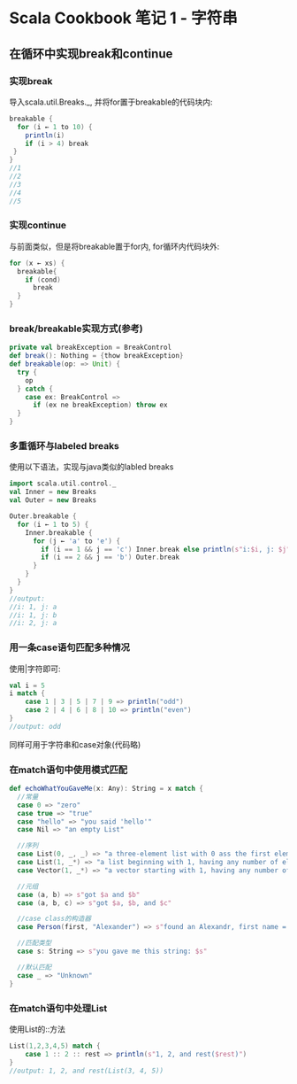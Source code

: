 # Scala Cookbook 笔记 1 - 字符串

## 在循环中实现break和continue
### 实现break

导入scala.util.Breaks.\_, 并将for置于breakable的代码块内:

```scala
breakable {
  for (i ← 1 to 10) {
    println(i)
    if (i > 4) break
 }
}
//1
//2
//3
//4
//5
```

### 实现continue

与前面类似，但是将breakable置于for内, for循环内代码块外:
```scala
for (x ← xs) {
  breakable{
    if (cond)
      break
  }
}
```

### break/breakable实现方式(参考)

```scala
private val breakException = BreakControl
def break(): Nothing = {thow breakException}
def breakable(op: => Unit) {
  try {
    op
  } catch {
    case ex: BreakControl =>
      if (ex ne breakException) throw ex
  }
}
```

### 多重循环与labeled breaks

使用以下语法，实现与java类似的labled breaks

```scala
import scala.util.control._
val Inner = new Breaks
val Outer = new Breaks

Outer.breakable {
  for (i ← 1 to 5) {
    Inner.breakable {
      for (j ← 'a' to 'e') {
        if (i == 1 && j == 'c') Inner.break else println(s"i:$i, j: $j")
        if (i == 2 && j == 'b') Outer.break
      }
    }
  }
}
//output:
//i: 1, j: a
//i: 1, j: b
//i: 2, j: a
```

### 用一条case语句匹配多种情况

使用|字符即可:

```scala
val i = 5
i match {
    case 1 | 3 | 5 | 7 | 9 => println("odd")
    case 2 | 4 | 6 | 8 | 10 => println("even")
}
//output: odd
```

同样可用于字符串和case对象(代码略)

### 在match语句中使用模式匹配

```scala
def echoWhatYouGaveMe(x: Any): String = x match {
  //常量
  case 0 => "zero"
  case true => "true"
  case "hello" => "you said 'hello'"
  case Nil => "an empty List"

  //序列
  case List(0, _, _) => "a three-element list with 0 ass the first element"
  case List(1, _*) => "a list beginning with 1, having any number of elements"
  case Vector(1, _*) => "a vector starting with 1, having any number of elements"

  //元组
  case (a, b) => s"got $a and $b"
  case (a, b, c) => s"got $a, $b, and $c"

  //case class的构造器
  case Person(first, "Alexander") => s"found an Alexandr, first name = $first"

  //匹配类型
  case s: String => s"you gave me this string: $s"

  //默认匹配
  case _ => "Unknown"
}
```

### 在match语句中处理List
使用List的::方法

```scala
List(1,2,3,4,5) match {
    case 1 :: 2 :: rest => println(s"1, 2, and rest($rest)")
}
//output: 1, 2, and rest(List(3, 4, 5))
```



